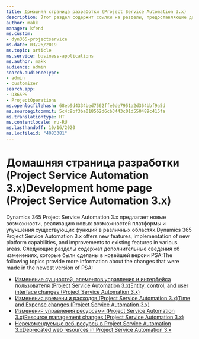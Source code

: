 ```yaml
---
title: Домашняя страница разработки (Project Service Automation 3.x)
description: Этот раздел содержит ссылки на разделы, предоставляющие данные разработки для Dynamics 365 Project Service Automation (PSA) версии 3.x.
author: makk
manager: kfend
ms.custom:
- dyn365-projectservice
ms.date: 03/26/2019
ms.topic: article
ms.service: business-applications
ms.author: makk
audience: admin
search.audienceType:
- admin
- customizer
search.app:
- D365PS
- ProjectOperations
ms.openlocfilehash: 68eb9d4334bed7562ffe0de7951a2d364bbf9a5d
ms.sourcegitcommit: 5c4c9bf3ba018562d6cb3443c01d550489c415fa
ms.translationtype: HT
ms.contentlocale: ru-RU
ms.lasthandoff: 10/16/2020
ms.locfileid: "4083381"
---
```

# <a name="development-home-page-project-service-automation-3x"></a><span data-ttu-id="3bfd8-103">Домашняя страница разработки (Project Service Automation 3.x)</span><span class="sxs-lookup"><span data-stu-id="3bfd8-103">Development home page (Project Service Automation 3.x)</span></span>

<span data-ttu-id="3bfd8-104">Dynamics 365 Project Service Automation 3.x предлагает новые возможности, реализацию новых возможностей платформы и улучшения существующих функций в различных областях.</span><span class="sxs-lookup"><span data-stu-id="3bfd8-104">Dynamics 365 Project Service Automation 3.x offers new features, implementation of new platform capabilities, and improvements to existing features in various areas.</span></span> <span data-ttu-id="3bfd8-105">Следующие разделы содержат дополнительные сведения об изменениях, которые были сделаны в новейшей версии PSA:</span><span class="sxs-lookup"><span data-stu-id="3bfd8-105">The following topics provide more information about the changes that were made in the newest version of PSA:</span></span>

- [<span data-ttu-id="3bfd8-106">Изменение сущностей, элементов управления и интерфейса пользователя (Project Service Automation 3.x)</span><span class="sxs-lookup"><span data-stu-id="3bfd8-106">Entity, control, and user interface changes (Project Service Automation 3.x)</span></span>](../developer-guides/entity-changes-v3.x.md)
- [<span data-ttu-id="3bfd8-107">Изменения времени и расходов (Project Service Automation 3.x)</span><span class="sxs-lookup"><span data-stu-id="3bfd8-107">Time and Expense changes (Project Service Automation 3.x)</span></span>](../developer-guides/time-expense-changes-v3.x.md)
- [<span data-ttu-id="3bfd8-108">Изменения управления ресурсами (Project Service Automation 3.x)</span><span class="sxs-lookup"><span data-stu-id="3bfd8-108">Resource management changes (Project Service Automation 3.x)</span></span>](../developer-guides/resource-management-changes-v3.x.md)
- [<span data-ttu-id="3bfd8-109">Нерекомендуемые веб-ресурсы в Project Service Automation 3.x</span><span class="sxs-lookup"><span data-stu-id="3bfd8-109">Deprecated web resources in Project Service Automation 3.x</span></span>](../developer-guides/web-resources-deprecated-v3.x.md)
